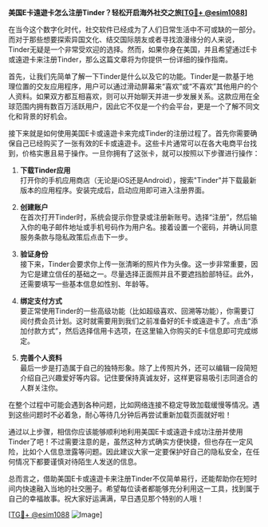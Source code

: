 **美国E卡遠遊卡怎么注册Tinder？轻松开启海外社交之旅[[TG💪+ @esim1088](https://t.me/s/esim1088)]**

在当今这个数字化时代，社交软件已经成为了人们日常生活中不可或缺的一部分。而对于那些想要探索异国文化、结交国际朋友或者寻找浪漫缘分的人来说，Tinder无疑是一个非常受欢迎的选择。然而，如果你身在美国，并且希望通过E卡或遠遊卡来注册Tinder，那么这篇文章将为你提供一份详细的操作指南。

首先，让我们先简单了解一下Tinder是什么以及它的功能。Tinder是一款基于地理位置的交友应用程序，用户可以通过滑动屏幕来“喜欢”或“不喜欢”其他用户的个人资料。如果双方都互相喜欢，则可以开始聊天并进一步发展关系。这款应用在全球范围内拥有数百万活跃用户，因此它不仅是一个约会平台，更是一个了解不同文化和背景的好机会。

接下来就是如何使用美国E卡或遠遊卡来完成Tinder的注册过程了。首先你需要确保自己已经购买了一张有效的E卡或遠遊卡。这些卡片通常可以在各大电商平台找到，价格实惠且易于操作。一旦你拥有了这张卡，就可以按照以下步骤进行操作：

1. **下载Tinder应用**  
   打开你的手机应用商店（无论是iOS还是Android），搜索"Tinder"并下载最新版本的应用程序。安装完成后，启动应用即可进入注册界面。

2. **创建账户**  
   在首次打开Tinder时，系统会提示你登录或注册新账号。选择“注册”，然后输入你的电子邮件地址或手机号码作为用户名。接着设置一个密码，并确认同意服务条款与隐私政策后点击下一步。

3. **验证身份**  
   接下来，Tinder会要求你上传一张清晰的照片作为头像。这一步非常重要，因为它是建立信任的基础之一。尽量选择正面照并且不要遮挡脸部特征。此外，还需要填写一些基本信息如性别、年龄等。

4. **绑定支付方式**  
   要正常使用Tinder的一些高级功能（比如超级喜欢、回溯等功能），你需要订阅付费会员计划。这时就需要用到我们之前准备好的E卡或遠遊卡了。点击“添加付款方式”，然后选择信用卡选项，在这里输入你购买的E卡信息即可完成绑定。

5. **完善个人资料**  
   最后一步是打造属于自己的独特形象。除了上传照片外，还可以编辑一段简短介绍自己兴趣爱好等内容。记住要保持真诚友好，这样更容易吸引志同道合的人群关注你。

在整个过程中可能会遇到各种问题，比如网络连接不稳定导致加载缓慢等情况。遇到这些问题时不必着急，耐心等待几分钟后再尝试重新加载页面就好啦！

通过以上步骤，相信你应该能够顺利地利用美国E卡或遠遊卡成功注册并使用Tinder了吧！不过需要注意的是，虽然这种方式确实方便快捷，但也存在一定风险，比如个人信息泄露等问题。因此建议大家一定要保护好自己的隐私安全，在任何情况下都要谨慎对待陌生人发送的信息。

总而言之，借助美国E卡或遠遊卡来注册Tinder不仅简单易行，还能帮助你在短时间内快速融入当地的社交圈子。希望每位读者都能够充分利用这一工具，找到属于自己的幸福故事。祝大家好运满满，早日遇见那个特别的人哦！

[[TG💪+ @esim1088](https://t.me/s/esim1088) ![Image](https://i.postimg.cc/4NQfJmqS/Snipaste-2025-05-13-00-14-12.png)]
